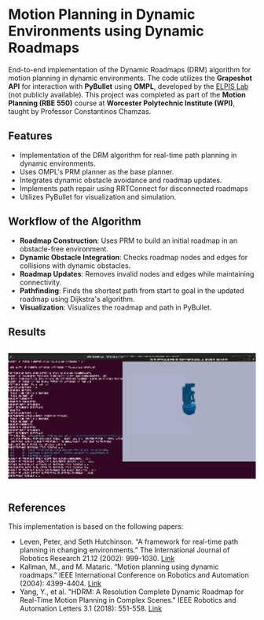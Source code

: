 # Motion Planning in Dynamic Environments using Dynamic Roadmaps
End-to-end implementation of the Dynamic Roadmaps (DRM) algorithm for motion planning in dynamic environments. The code utilizes the **Grapeshot API** for interaction with **PyBullet** using **OMPL**, developed by the [ELPIS Lab](https://elpislab.org/) (not publicly available). This project was completed as part of the **Motion Planning (RBE 550)** course at **Worcester Polytechnic Institute (WPI)**, taught by Professor Constantinos Chamzas.

## Features
- Implementation of the DRM algorithm for real-time path planning in dynamic environments.
- Uses OMPL's PRM planner as the base planner.
- Integrates dynamic obstacle avoidance and roadmap updates.
- Implements path repair using RRTConnect for disconnected roadmaps
- Utilizes PyBullet for visualization and simulation.

## Workflow of the Algorithm
- **Roadmap Construction**: Uses PRM to build an initial roadmap in an obstacle-free environment.
- **Dynamic Obstacle Integration**: Checks roadmap nodes and edges for collisions with dynamic obstacles.
- **Roadmap Updates**: Removes invalid nodes and edges while maintaining connectivity.
- **Pathfinding**: Finds the shortest path from start to goal in the updated roadmap using Dijkstra's algorithm.
- **Visualization**: Visualizes the roadmap and path in PyBullet.

## Results
<p align='center'>
    <img src="DRM_Final_Demo.gif" alt="drawing" width="1000"/>
</p>

## References
This implementation is based on the following papers:
- Leven, Peter, and Seth Hutchinson. “A framework for real-time path planning in changing environments.” The International Journal of Robotics Research 21.12 (2002): 999-1030. [Link](https://citeseerx.ist.psu.edu/document?repid=rep1&type=pdf&doi=5987ec6a38fc2bcb10f9137dbdcba6ec99735989)
- Kallman, M., and M. Mataric. “Motion planning using dynamic roadmaps.” IEEE International Conference on Robotics and Automation (2004): 4399-4404. [Link](http://graphics.ucmerced.edu/publications/2004_ICRA_Kallmann.pdf)
- Yang, Y., et al. "HDRM: A Resolution Complete Dynamic Roadmap for Real-Time Motion Planning in Complex Scenes." IEEE Robotics and Automation Letters 3.1 (2018): 551-558. [Link](https://ieeexplore.ieee.org/document/8110660)
